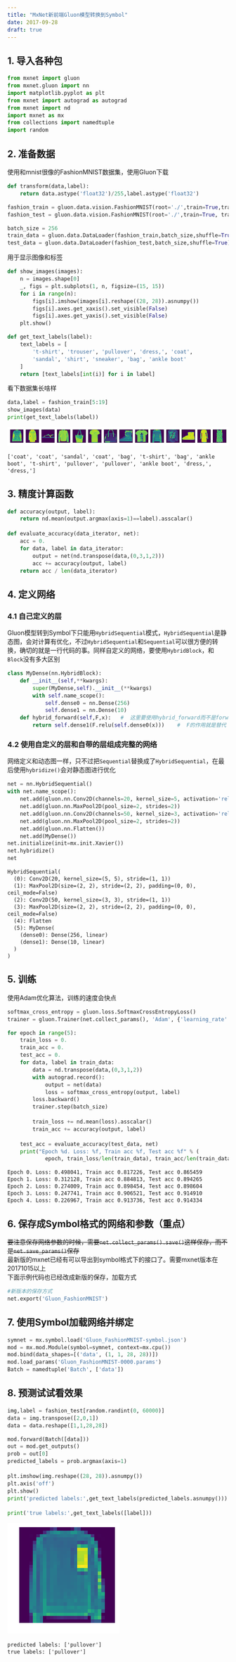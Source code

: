 ```yaml
---
title: "MxNet新前端Gluon模型转换到Symbol"
date: 2017-09-28
draft: true
---
```


## 1. 导入各种包


```python
from mxnet import gluon
from mxnet.gluon import nn
import matplotlib.pyplot as plt
from mxnet import autograd as autograd
from mxnet import nd
import mxnet as mx
from collections import namedtuple
import random
```

## 2. 准备数据
使用和mnist很像的FashionMNIST数据集，使用Gluon下载


```python
def transform(data,label):
    return data.astype('float32')/255,label.astype('float32')
```


```python
fashion_train = gluon.data.vision.FashionMNIST(root='./',train=True,transform=transform)
fashion_test = gluon.data.vision.FashionMNIST(root='./',train=True, transform=transform)
```


```python
batch_size = 256
train_data = gluon.data.DataLoader(fashion_train,batch_size,shuffle=True)
test_data = gluon.data.DataLoader(fashion_test,batch_size,shuffle=True)
```

用于显示图像和标签


```python
def show_images(images):
    n = images.shape[0]
    _, figs = plt.subplots(1, n, figsize=(15, 15))
    for i in range(n):
        figs[i].imshow(images[i].reshape((28, 28)).asnumpy())
        figs[i].axes.get_xaxis().set_visible(False)
        figs[i].axes.get_yaxis().set_visible(False)
    plt.show()
```


```python
def get_text_labels(label):
    text_labels = [
        't-shirt', 'trouser', 'pullover', 'dress,', 'coat',
        'sandal', 'shirt', 'sneaker', 'bag', 'ankle boot'
    ]
    return [text_labels[int(i)] for i in label]
```

看下数据集长啥样

```python
data,label = fashion_train[5:19]
show_images(data)
print(get_text_labels(label))
```


![png](/img/output_9_0.png)


    ['coat', 'coat', 'sandal', 'coat', 'bag', 't-shirt', 'bag', 'ankle boot', 't-shirt', 'pullover', 'pullover', 'ankle boot', 'dress,', 'dress,']
    

## 3. 精度计算函数


```python
def accuracy(output, label):
    return nd.mean(output.argmax(axis=1)==label).asscalar()

def evaluate_accuracy(data_iterator, net):
    acc = 0.
    for data, label in data_iterator:
        output = net(nd.transpose(data,(0,3,1,2)))
        acc += accuracy(output, label)
    return acc / len(data_iterator)
```

## 4. 定义网络
### 4.1 自己定义的层
Gluon模型转到Symbol下只能用`HybridSequential`模式，`HybridSequential`是静态图，会对计算有优化，不过`HybridSequential`和`Sequential`可以很方便的转换，确切的就是一行代码的事。同样自定义的网络，要使用`HybridBlock`，和`Block`没有多大区别


```python
class MyDense(nn.HybridBlock):
    def __init__(self,**kwargs):
        super(MyDense,self).__init__(**kwargs)
        with self.name_scope():
            self.dense0 = nn.Dense(256)
            self.dense1 = nn.Dense(10)
    def hybrid_forward(self,F,x):   #  这里要使用hybrid_forward而不是forward，并且多了个参数F
        return self.dense1(F.relu(self.dense0(x)))    #  F的作用就是替代 nd，如果是静态图，就是用 sym，否则使用 nd
```

### 4.2 使用自定义的层和自带的层组成完整的网络
网络定义和动态图一样，只不过把`Sequential`替换成了`HybridSequential`，在最后使用`hybridize()`会对静态图进行优化


```python
net = nn.HybridSequential()
with net.name_scope():
    net.add(gluon.nn.Conv2D(channels=20, kernel_size=5, activation='relu'))
    net.add(gluon.nn.MaxPool2D(pool_size=2, strides=2))
    net.add(gluon.nn.Conv2D(channels=50, kernel_size=3, activation='relu'))
    net.add(gluon.nn.MaxPool2D(pool_size=2, strides=2))
    net.add(gluon.nn.Flatten())
    net.add(MyDense())
net.initialize(init=mx.init.Xavier())
net.hybridize()
net
```




    HybridSequential(
      (0): Conv2D(20, kernel_size=(5, 5), stride=(1, 1))
      (1): MaxPool2D(size=(2, 2), stride=(2, 2), padding=(0, 0), ceil_mode=False)
      (2): Conv2D(50, kernel_size=(3, 3), stride=(1, 1))
      (3): MaxPool2D(size=(2, 2), stride=(2, 2), padding=(0, 0), ceil_mode=False)
      (4): Flatten
      (5): MyDense(
        (dense0): Dense(256, linear)
        (dense1): Dense(10, linear)
      )
    )



## 5. 训练
使用Adam优化算法，训练的速度会快点


```python
softmax_cross_entropy = gluon.loss.SoftmaxCrossEntropyLoss()
trainer = gluon.Trainer(net.collect_params(), 'Adam', {'learning_rate': 0.008})
```


```python
for epoch in range(5):
    train_loss = 0.
    train_acc = 0.
    test_acc = 0.
    for data, label in train_data:
        data = nd.transpose(data,(0,3,1,2))
        with autograd.record():
            output = net(data)
            loss = softmax_cross_entropy(output, label)
        loss.backward()
        trainer.step(batch_size)

        train_loss += nd.mean(loss).asscalar()
        train_acc += accuracy(output, label)

    test_acc = evaluate_accuracy(test_data, net)
    print("Epoch %d. Loss: %f, Train acc %f, Test acc %f" % (
            epoch, train_loss/len(train_data), train_acc/len(train_data), test_acc))
```

    Epoch 0. Loss: 0.498041, Train acc 0.817226, Test acc 0.865459
    Epoch 1. Loss: 0.312128, Train acc 0.884813, Test acc 0.894265
    Epoch 2. Loss: 0.274009, Train acc 0.898454, Test acc 0.898604
    Epoch 3. Loss: 0.247741, Train acc 0.906521, Test acc 0.914910
    Epoch 4. Loss: 0.226967, Train acc 0.913736, Test acc 0.914334
    

## 6. 保存成Symbol格式的网络和参数（重点）
~~要注意保存网络参数的时候，需要`net.collect_params().save()`这样保存，而不是`net.save_params()`保存~~  
最新版的mxnet已经有可以导出到symbol格式下的接口了。需要mxnet版本在20171015以上  
下面示例代码也已经改成新版的保存，加载方式


```python
#新版本的保存方式
net.export('Gluon_FashionMNIST')
```

## 7. 使用Symbol加载网络并绑定


```python
symnet = mx.symbol.load('Gluon_FashionMNIST-symbol.json')
mod = mx.mod.Module(symbol=symnet, context=mx.cpu())
mod.bind(data_shapes=[('data', (1, 1, 28, 28))])
mod.load_params('Gluon_FashionMNIST-0000.params')
Batch = namedtuple('Batch', ['data'])
```

## 8. 预测试试看效果


```python
img,label = fashion_test[random.randint(0, 60000)]
data = img.transpose([2,0,1])
data = data.reshape([1,1,28,28])
```


```python
mod.forward(Batch([data]))
out = mod.get_outputs()
prob = out[0]
predicted_labels = prob.argmax(axis=1)

plt.imshow(img.reshape((28, 28)).asnumpy())
plt.axis('off')
plt.show()
print('predicted labels:',get_text_labels(predicted_labels.asnumpy()))

print('true labels:',get_text_labels([label]))
```


![png](/img/output_25_0.png)


    predicted labels: ['pullover']
    true labels: ['pullover']
    
